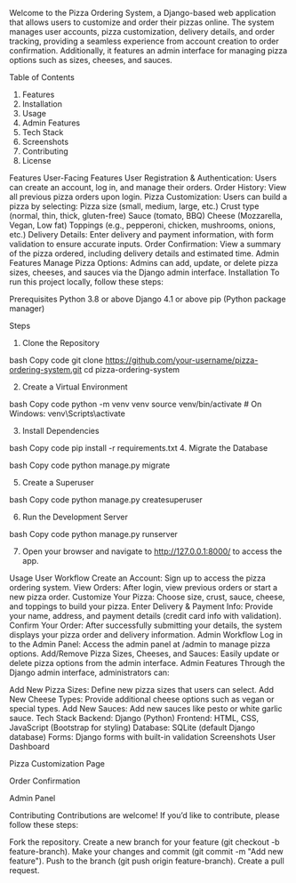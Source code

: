  Welcome to the Pizza Ordering System, a Django-based web application that allows users to customize and order their pizzas online. The system manages user accounts, pizza customization, delivery details, and order tracking, providing a seamless experience from account creation to order confirmation. Additionally, it features an admin interface for managing pizza options such as sizes, cheeses, and sauces.

Table of Contents

1. Features
2. Installation
3. Usage
4. Admin Features
5. Tech Stack
6. Screenshots
7. Contributing
8. License


Features
User-Facing Features
User Registration & Authentication: Users can create an account, log in, and manage their orders.
Order History: View all previous pizza orders upon login.
Pizza Customization: Users can build a pizza by selecting:
Pizza size (small, medium, large, etc.)
Crust type (normal, thin, thick, gluten-free)
Sauce (tomato, BBQ)
Cheese (Mozzarella, Vegan, Low fat)
Toppings (e.g., pepperoni, chicken, mushrooms, onions, etc.)
Delivery Details: Enter delivery and payment information, with form validation to ensure accurate inputs.
Order Confirmation: View a summary of the pizza ordered, including delivery details and estimated time.
Admin Features
Manage Pizza Options: Admins can add, update, or delete pizza sizes, cheeses, and sauces via the Django admin interface.
Installation
To run this project locally, follow these steps:

Prerequisites
Python 3.8 or above
Django 4.1 or above
pip (Python package manager)

Steps
1. Clone the Repository

bash
Copy code
git clone https://github.com/your-username/pizza-ordering-system.git
cd pizza-ordering-system

2. Create a Virtual Environment

bash
Copy code
python -m venv venv
source venv/bin/activate  # On Windows: venv\Scripts\activate

3. Install Dependencies

bash
Copy code
pip install -r requirements.txt
4. Migrate the Database

bash
Copy code
python manage.py migrate

5. Create a Superuser

bash
Copy code
python manage.py createsuperuser

6. Run the Development Server

bash
Copy code
python manage.py runserver

7. Open your browser and navigate to http://127.0.0.1:8000/ to access the app.

Usage
User Workflow
Create an Account: Sign up to access the pizza ordering system.
View Orders: After login, view previous orders or start a new pizza order.
Customize Your Pizza: Choose size, crust, sauce, cheese, and toppings to build your pizza.
Enter Delivery & Payment Info: Provide your name, address, and payment details (credit card info with validation).
Confirm Your Order: After successfully submitting your details, the system displays your pizza order and delivery information.
Admin Workflow
Log in to the Admin Panel: Access the admin panel at /admin to manage pizza options.
Add/Remove Pizza Sizes, Cheeses, and Sauces: Easily update or delete pizza options from the admin interface.
Admin Features
Through the Django admin interface, administrators can:

Add New Pizza Sizes: Define new pizza sizes that users can select.
Add New Cheese Types: Provide additional cheese options such as vegan or special types.
Add New Sauces: Add new sauces like pesto or white garlic sauce.
Tech Stack
Backend: Django (Python)
Frontend: HTML, CSS, JavaScript (Bootstrap for styling)
Database: SQLite (default Django database)
Forms: Django forms with built-in validation
Screenshots
User Dashboard

Pizza Customization Page

Order Confirmation

Admin Panel

Contributing
Contributions are welcome! If you’d like to contribute, please follow these steps:

Fork the repository.
Create a new branch for your feature (git checkout -b feature-branch).
Make your changes and commit (git commit -m "Add new feature").
Push to the branch (git push origin feature-branch).
Create a pull request.
